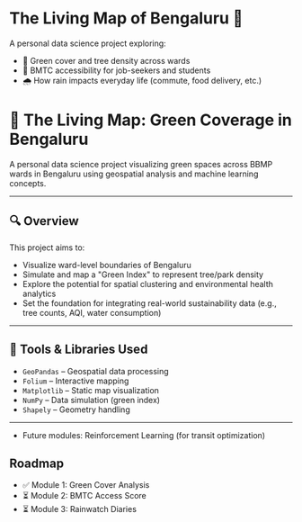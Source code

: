 # The Living Map of Bengaluru 🌆

A personal data science project exploring:
- 🌳 Green cover and tree density across wards
- 🚌 BMTC accessibility for job-seekers and students
- 🌧️ How rain impacts everyday life (commute, food delivery, etc.)

# 🌱 The Living Map: Green Coverage in Bengaluru

A personal data science project visualizing green spaces across BBMP wards in Bengaluru using geospatial analysis and machine learning concepts.

---

## 🔍 Overview

This project aims to:
- Visualize ward-level boundaries of Bengaluru
- Simulate and map a "Green Index" to represent tree/park density
- Explore the potential for spatial clustering and environmental health analytics
- Set the foundation for integrating real-world sustainability data (e.g., tree counts, AQI, water consumption)

---

## 📌 Tools & Libraries Used

- `GeoPandas` – Geospatial data processing
- `Folium` – Interactive mapping
- `Matplotlib` – Static map visualization
- `NumPy` – Data simulation (green index)
- `Shapely` – Geometry handling

---

- Future modules: Reinforcement Learning (for transit optimization)

## Roadmap
- ✅ Module 1: Green Cover Analysis
- ⏳ Module 2: BMTC Access Score
- ⏳ Module 3: Rainwatch Diaries
